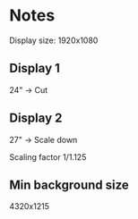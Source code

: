 Notes
=====

Display size: 1920x1080

Display 1
---------

24" -> Cut

Display 2
---------

27" -> Scale down

Scaling factor 1/1.125

Min background size
-------------------

4320x1215
